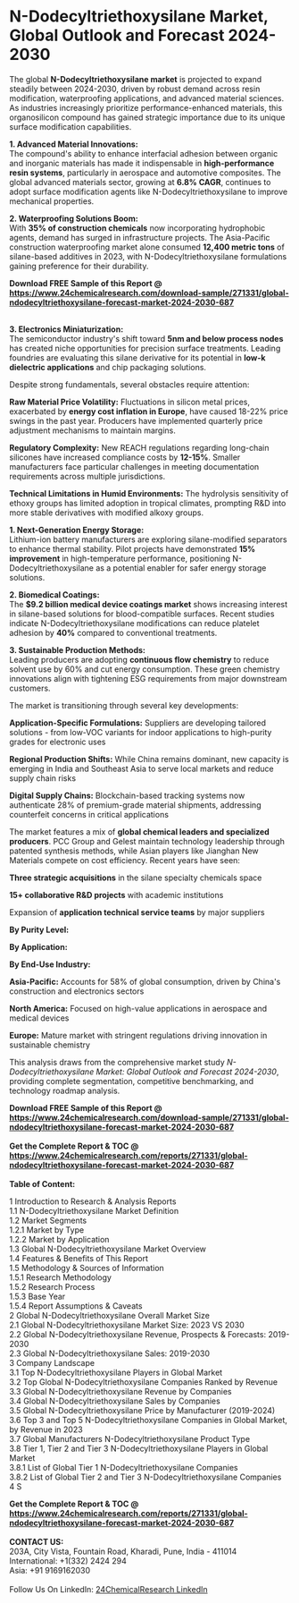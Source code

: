 <h1>N-Dodecyltriethoxysilane Market, Global Outlook and Forecast 2024-2030</h1><p>The global <strong>N-Dodecyltriethoxysilane market</strong> is projected to expand steadily between 2024-2030, driven by robust demand across resin modification, waterproofing applications, and advanced material sciences. As industries increasingly prioritize performance-enhanced materials, this organosilicon compound has gained strategic importance due to its unique surface modification capabilities.</p><p><strong>1. Advanced Material Innovations:</strong><br>
The compound's ability to enhance interfacial adhesion between organic and inorganic materials has made it indispensable in <strong>high-performance resin systems</strong>, particularly in aerospace and automotive composites. The global advanced materials sector, growing at <strong>6.8% CAGR</strong>, continues to adopt surface modification agents like N-Dodecyltriethoxysilane to improve mechanical properties.</p><p><strong>2. Waterproofing Solutions Boom:</strong><br>
With <strong>35% of construction chemicals</strong> now incorporating hydrophobic agents, demand has surged in infrastructure projects. The Asia-Pacific construction waterproofing market alone consumed <strong>12,400 metric tons</strong> of silane-based additives in 2023, with N-Dodecyltriethoxysilane formulations gaining preference for their durability.</p><div><b>Download FREE Sample of this Report @ 
            <a href="https://www.24chemicalresearch.com/download-sample/271331/global-ndodecyltriethoxysilane-forecast-market-2024-2030-687">
            https://www.24chemicalresearch.com/download-sample/271331/global-ndodecyltriethoxysilane-forecast-market-2024-2030-687</a></b></div><br><p><strong>3. Electronics Miniaturization:</strong><br>
The semiconductor industry's shift toward <strong>5nm and below process nodes</strong> has created niche opportunities for precision surface treatments. Leading foundries are evaluating this silane derivative for its potential in <strong>low-k dielectric applications</strong> and chip packaging solutions.</p><p>Despite strong fundamentals, several obstacles require attention:</p><p><strong>Raw Material Price Volatility:</strong> Fluctuations in silicon metal prices, exacerbated by <strong>energy cost inflation in Europe</strong>, have caused 18-22% price swings in the past year. Producers have implemented quarterly price adjustment mechanisms to maintain margins.</p><p><strong>Regulatory Complexity:</strong> New REACH regulations regarding long-chain silicones have increased compliance costs by <strong>12-15%</strong>. Smaller manufacturers face particular challenges in meeting documentation requirements across multiple jurisdictions.</p><p><strong>Technical Limitations in Humid Environments:</strong> The hydrolysis sensitivity of ethoxy groups has limited adoption in tropical climates, prompting R&amp;D into more stable derivatives with modified alkoxy groups.</p><p><strong>1. Next-Generation Energy Storage:</strong><br>
Lithium-ion battery manufacturers are exploring silane-modified separators to enhance thermal stability. Pilot projects have demonstrated <strong>15% improvement</strong> in high-temperature performance, positioning N-Dodecyltriethoxysilane as a potential enabler for safer energy storage solutions.</p><p><strong>2. Biomedical Coatings:</strong><br>
The <strong>$9.2 billion medical device coatings market</strong> shows increasing interest in silane-based solutions for blood-compatible surfaces. Recent studies indicate N-Dodecyltriethoxysilane modifications can reduce platelet adhesion by <strong>40%</strong> compared to conventional treatments.</p><p><strong>3. Sustainable Production Methods:</strong><br>
Leading producers are adopting <strong>continuous flow chemistry</strong> to reduce solvent use by 60% and cut energy consumption. These green chemistry innovations align with tightening ESG requirements from major downstream customers.</p><p>The market is transitioning through several key developments:</p><p><strong>Application-Specific Formulations:</strong> Suppliers are developing tailored solutions - from low-VOC variants for indoor applications to high-purity grades for electronic uses</p><p><strong>Regional Production Shifts:</strong> While China remains dominant, new capacity is emerging in India and Southeast Asia to serve local markets and reduce supply chain risks</p><p><strong>Digital Supply Chains:</strong> Blockchain-based tracking systems now authenticate 28% of premium-grade material shipments, addressing counterfeit concerns in critical applications</p><p>The market features a mix of <strong>global chemical leaders and specialized producers</strong>. PCC Group and Gelest maintain technology leadership through patented synthesis methods, while Asian players like Jianghan New Materials compete on cost efficiency. Recent years have seen:</p><p><strong>Three strategic acquisitions</strong> in the silane specialty chemicals space</p><p><strong>15+ collaborative R&amp;D projects</strong> with academic institutions</p><p>Expansion of <strong>application technical service teams</strong> by major suppliers</p><p><strong>By Purity Level:</strong></p><p><strong>By Application:</strong></p><p><strong>By End-Use Industry:</strong></p><p><strong>Asia-Pacific:</strong> Accounts for 58% of global consumption, driven by China's construction and electronics sectors</p><p><strong>North America:</strong> Focused on high-value applications in aerospace and medical devices</p><p><strong>Europe:</strong> Mature market with stringent regulations driving innovation in sustainable chemistry</p><p>This analysis draws from the comprehensive market study <em>N-Dodecyltriethoxysilane Market: Global Outlook and Forecast 2024-2030</em>, providing complete segmentation, competitive benchmarking, and technology roadmap analysis.</p><div><b>Download FREE Sample of this Report @ 
            <a href="https://www.24chemicalresearch.com/download-sample/271331/global-ndodecyltriethoxysilane-forecast-market-2024-2030-687">
            https://www.24chemicalresearch.com/download-sample/271331/global-ndodecyltriethoxysilane-forecast-market-2024-2030-687</a></b></div><br><div><b>Get the Complete Report & TOC @ 
            <a href="https://www.24chemicalresearch.com/reports/271331/global-ndodecyltriethoxysilane-forecast-market-2024-2030-687">
            https://www.24chemicalresearch.com/reports/271331/global-ndodecyltriethoxysilane-forecast-market-2024-2030-687</a></b></div><br>
            <b>Table of Content:</b><p>1 Introduction to Research & Analysis Reports<br />
    1.1 N-Dodecyltriethoxysilane Market Definition<br />
    1.2 Market Segments<br />
        1.2.1 Market by Type<br />
        1.2.2 Market by Application<br />
    1.3 Global N-Dodecyltriethoxysilane Market Overview<br />
    1.4 Features & Benefits of This Report<br />
    1.5 Methodology & Sources of Information<br />
        1.5.1 Research Methodology<br />
        1.5.2 Research Process<br />
        1.5.3 Base Year<br />
        1.5.4 Report Assumptions & Caveats<br />
2 Global N-Dodecyltriethoxysilane Overall Market Size<br />
    2.1 Global N-Dodecyltriethoxysilane Market Size: 2023 VS 2030<br />
    2.2 Global N-Dodecyltriethoxysilane Revenue, Prospects & Forecasts: 2019-2030<br />
    2.3 Global N-Dodecyltriethoxysilane Sales: 2019-2030<br />
3 Company Landscape<br />
    3.1 Top N-Dodecyltriethoxysilane Players in Global Market<br />
    3.2 Top Global N-Dodecyltriethoxysilane Companies Ranked by Revenue<br />
    3.3 Global N-Dodecyltriethoxysilane Revenue by Companies<br />
    3.4 Global N-Dodecyltriethoxysilane Sales by Companies<br />
    3.5 Global N-Dodecyltriethoxysilane Price by Manufacturer (2019-2024)<br />
    3.6 Top 3 and Top 5 N-Dodecyltriethoxysilane Companies in Global Market, by Revenue in 2023<br />
    3.7 Global Manufacturers N-Dodecyltriethoxysilane Product Type<br />
    3.8 Tier 1, Tier 2 and Tier 3 N-Dodecyltriethoxysilane Players in Global Market<br />
        3.8.1 List of Global Tier 1 N-Dodecyltriethoxysilane Companies<br />
        3.8.2 List of Global Tier 2 and Tier 3 N-Dodecyltriethoxysilane Companies<br />
4 S</p><div><b>Get the Complete Report & TOC @ 
            <a href="https://www.24chemicalresearch.com/reports/271331/global-ndodecyltriethoxysilane-forecast-market-2024-2030-687">
            https://www.24chemicalresearch.com/reports/271331/global-ndodecyltriethoxysilane-forecast-market-2024-2030-687</a></b></div><br><b>CONTACT US:</b><br>
            203A, City Vista, Fountain Road, Kharadi, Pune, India - 411014<br>
            International: +1(332) 2424 294<br>
            Asia: +91 9169162030 <br><br>
            Follow Us On LinkedIn: <a href="https://www.linkedin.com/company/24chemicalresearch/">24ChemicalResearch LinkedIn</a>